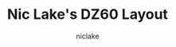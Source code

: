 ---
layout: layouts/keymapdb_entry.njk
OS: ['MacOS']
author: niclake
firmware: QMK
hasHomeRowMods: False
hasLetterOnThumb: False
keymapImage: https://i.imgur.com/Lmw08LT.jpg
keyCount: 67
keyboard: DZ60
baseLayouts: ["QWERTY"]
languages: ['English']
layerCount: 5
title: "Nic Lake's DZ60 Layout"
isSplit: False
stagger: row
summary: 
keymapUrl: https://github.com/niclake/qmk_firmware/tree/master/keyboards/dz60/keymaps/niclake
writeup: https://github.com/niclake/qmk_firmware/tree/master/keyboards/dz60/keymaps/niclake/readme.md
---
